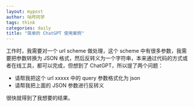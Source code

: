 ```yaml
---
layout: mypost
author: 咕咚同学
tags: think 
categories: daily
title: "简单的 ChatGPT 使用案例"
---
```


工作时，我需要对一个 url  scheme 做处理，这个 scheme 中有很多参数，我需要把参数转换为 JSON 格式，然后反转义为一个字符串，本来通过代码的方式或者在线工具，都可以完成，但想到了 ChatGPT，所以提了两个问题：
- 请帮我把这个 url xxxxx 中的 query 参数格式化为 json 
- 请帮我把上面的 JSON 参数进行反转义

很快就得到了我想要的结果。
